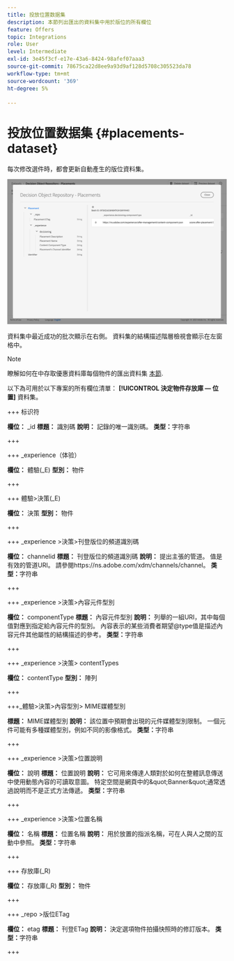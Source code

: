 ```yaml
---
title: 投放位置数据集
description: 本節列出匯出的資料集中用於版位的所有欄位
feature: Offers
topic: Integrations
role: User
level: Intermediate
exl-id: 3e45f3cf-e17e-43a6-8424-98afef07aaa3
source-git-commit: 78675ca22d8ee9a93d9af128d5708c305523da78
workflow-type: tm+mt
source-wordcount: '369'
ht-degree: 5%

---
```


# 投放位置数据集 {#placements-dataset}

每次修改選件時，都會更新自動產生的版位資料集。

![](../assets/dataset-placements.png)

資料集中最近成功的批次顯示在右側。 資料集的結構描述階層檢視會顯示在左窗格中。

>[!NOTE]
>
>瞭解如何在中存取優惠資料庫每個物件的匯出資料集 [本節](../export-catalog/access-dataset.md).

以下為可用於以下專案的所有欄位清單： **[!UICONTROL 決定物件存放庫 — 位置]** 資料集。

<!--A placement describes a location or place in a personalized message. It is used to set technical constraints for content that the personalization decision supplies. The placement also represents a request to produce certain types of metrics when an experience event is produced where this placement is involved. For instance, the placement facilitates a personalized clickable image inside an email shown to an end-user. The placement may for instance request from the assembled experience that the click on its image gets reported in an experience event with a metric https://ns.adobe.com/xdm/data/metrics/web/linkclicks and a reference to this placement.-->

+++ 标识符

**欄位：** _id
**標題：** 識別碼
**說明：** 記錄的唯一識別碼。
**类型：**&#x200B;字符串

+++

+++ _experience（体验）

**欄位：** 體驗(_E)
**型別：** 物件

+++

+++ 體驗>決策(_E)

**欄位：** 決策
**型別：** 物件

+++

+++ _experience >決策>刊登版位的頻道識別碼

**欄位：** channelid
**標題：** 刊登版位的頻道識別碼
**說明：** 提出主張的管道。 值是有效的管道URI。 請參閱https://ns.adobe.com/xdm/channels/channel。
**类型：**&#x200B;字符串

+++

+++ _experience >決策>內容元件型別

**欄位：** componentType
**標題：** 內容元件型別
**說明：** 列舉的一組URI，其中每個值對應到指定給內容元件的型別。 內容表示的某些消費者期望@type值是描述內容元件其他屬性的結構描述的參考。
**类型：**&#x200B;字符串

+++

+++ _experience >決策> contentTypes

**欄位：** contentType
**型別：** 陣列

+++

+++_體驗>決策>內容型別> MIME媒體型別

**標題：** MIME媒體型別
**說明：** 該位置中預期會出現的元件媒體型別限制。 一個元件可能有多種媒體型別，例如不同的影像格式。
**类型：**&#x200B;字符串

+++

+++ _experience >決策>位置說明

**欄位：** 說明
**標題：** 位置說明
**說明：** 它可用來傳達人類對於如何在整體訊息傳送中使用動態內容的可讀取意圖。 特定空間是網頁中的\&quot;Banner\&quot;通常透過說明而不是正式方法傳遞。
**类型：**&#x200B;字符串

+++

+++ _experience >決策>位置名稱

**欄位：** 名稱
**標題：** 位置名稱
**說明：** 用於放置的指派名稱，可在人與人之間的互動中參照。
**类型：**&#x200B;字符串

+++

+++ 存放庫(_R)

**欄位：** 存放庫(_R)
**型別：** 物件

+++

+++ _repo >版位ETag

**欄位：** etag
**標題：** 刊登ETag
**說明：** 決定選項物件拍攝快照時的修訂版本。
**类型：**&#x200B;字符串

+++
